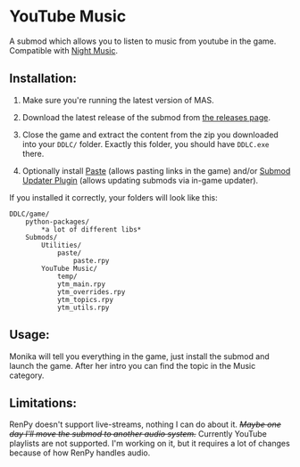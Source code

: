 
# YouTube Music

A submod which allows you to listen to music from youtube in the game. Compatible with [Night Music](https://github.com/multimokia/MAS-Submods/tree/NightMusic/Night%20Music).

## Installation:
1. Make sure you're running the latest version of MAS.

2. Download the latest release of the submod from [the releases page](https://github.com/Booplicate/MAS-Submods-YouTubeMusic/releases/latest).

3. Close the game and extract the content from the zip you downloaded into your `DDLC/` folder. Exactly this folder, you should have `DDLC.exe` there.

4. Optionally install [Paste](https://github.com/Legendkiller21/MAS-Submods/tree/master/Paste) (allows pasting links in the game) and/or [Submod Updater Plugin](https://github.com/Booplicate/MAS-Submods-SubmodUpdaterPlugin) (allows updating submods via in-game updater).

If you installed it correctly, your folders will look like this:
```
DDLC/game/
    python-packages/
        *a lot of different libs*
    Submods/
        Utilities/
            paste/
                paste.rpy
        YouTube Music/
            temp/
            ytm_main.rpy
            ytm_overrides.rpy
            ytm_topics.rpy
            ytm_utils.rpy
```

## Usage:
Monika will tell you everything in the game, just install the submod and launch the game. After her intro you can find the topic in the Music category.

## Limitations:
RenPy doesn't support live-streams, nothing I can do about it. ~~*Maybe one day I'll move the submod to another audio system.*~~
Currently YouTube playlists are not supported. I'm working on it, but it requires a lot of changes because of how RenPy handles audio.
